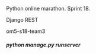 Python online marathon. Sprint 18.

Django REST

om5-s18-team3


###### **python manage.py runserver**

